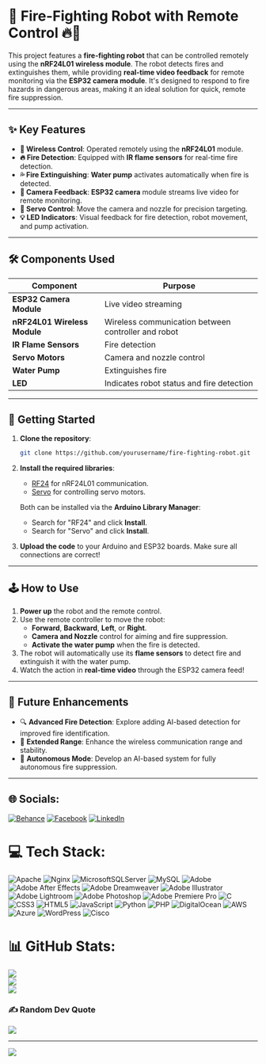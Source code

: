 # 🚒 **Fire-Fighting Robot with Remote Control** 🔥🤖

This project features a **fire-fighting robot** that can be controlled remotely using the **nRF24L01 wireless module**. The robot detects fires and extinguishes them, while providing **real-time video feedback** for remote monitoring via the **ESP32 camera module**. It's designed to respond to fire hazards in dangerous areas, making it an ideal solution for quick, remote fire suppression.

---

## ✨ **Key Features**

- **🔗 Wireless Control**: Operated remotely using the **nRF24L01** module.
- **🔥 Fire Detection**: Equipped with **IR flame sensors** for real-time fire detection.
- **💦 Fire Extinguishing**: **Water pump** activates automatically when fire is detected.
- **🎥 Camera Feedback**: **ESP32 camera** module streams live video for remote monitoring.
- **🔧 Servo Control**: Move the camera and nozzle for precision targeting.
- **💡 LED Indicators**: Visual feedback for fire detection, robot movement, and pump activation.

---

## 🛠️ **Components Used**

| **Component**            | **Purpose**                                          |
| ------------------------ | ---------------------------------------------------- |
| **ESP32 Camera Module**   | Live video streaming                                 |
| **nRF24L01 Wireless Module** | Wireless communication between controller and robot |
| **IR Flame Sensors**      | Fire detection                                      |
| **Servo Motors**          | Camera and nozzle control                           |
| **Water Pump**            | Extinguishes fire                                   |
| **LED**                   | Indicates robot status and fire detection           |

---

## 🚀 **Getting Started**

1. **Clone the repository**:
    ```bash
    git clone https://github.com/yourusername/fire-fighting-robot.git
    ```

2. **Install the required libraries**:
   - [RF24](https://github.com/nRF24/RF24) for nRF24L01 communication.
   - [Servo](https://www.arduino.cc/reference/en/libraries/servo/) for controlling servo motors.
   
   Both can be installed via the **Arduino Library Manager**:
   - Search for "RF24" and click **Install**.
   - Search for "Servo" and click **Install**.

3. **Upload the code** to your Arduino and ESP32 boards. Make sure all connections are correct!

---

## 🕹️ **How to Use**

1. **Power up** the robot and the remote control.
2. Use the remote controller to move the robot:
   - **Forward**, **Backward**, **Left**, or **Right**.
   - **Camera and Nozzle** control for aiming and fire suppression.
   - **Activate the water pump** when the fire is detected.
3. The robot will automatically use its **flame sensors** to detect fire and extinguish it with the water pump.
4. Watch the action in **real-time video** through the ESP32 camera feed!

---

## 🎯 **Future Enhancements**

- 🔍 **Advanced Fire Detection**: Explore adding AI-based detection for improved fire identification.
- 📡 **Extended Range**: Enhance the wireless communication range and stability.
- 🤖 **Autonomous Mode**: Develop an AI-based system for fully autonomous fire suppression.

---

## 🌐 Socials:
[![Behance](https://img.shields.io/badge/Behance-1769ff?logo=behance&logoColor=white)](https://behance.net/pipisarchandra1) [![Facebook](https://img.shields.io/badge/Facebook-%231877F2.svg?logo=Facebook&logoColor=white)](https://facebook.com/pipisara.chandrabhanu) [![LinkedIn](https://img.shields.io/badge/LinkedIn-%230077B5.svg?logo=linkedin&logoColor=white)](https://linkedin.com/in/pipisara) 

# 💻 Tech Stack:
![Apache](https://img.shields.io/badge/apache-%23D42029.svg?style=for-the-badge&logo=apache&logoColor=white) ![Nginx](https://img.shields.io/badge/nginx-%23009639.svg?style=for-the-badge&logo=nginx&logoColor=white) ![MicrosoftSQLServer](https://img.shields.io/badge/Microsoft%20SQL%20Server-CC2927?style=for-the-badge&logo=microsoft%20sql%20server&logoColor=white) ![MySQL](https://img.shields.io/badge/mysql-4479A1.svg?style=for-the-badge&logo=mysql&logoColor=white) ![Adobe](https://img.shields.io/badge/adobe-%23FF0000.svg?style=for-the-badge&logo=adobe&logoColor=white) ![Adobe After Effects](https://img.shields.io/badge/Adobe%20After%20Effects-9999FF.svg?style=for-the-badge&logo=Adobe%20After%20Effects&logoColor=white) ![Adobe Dreamweaver](https://img.shields.io/badge/Adobe%20Dreamweaver-FF61F6.svg?style=for-the-badge&logo=Adobe%20Dreamweaver&logoColor=white) ![Adobe Illustrator](https://img.shields.io/badge/adobe%20illustrator-%23FF9A00.svg?style=for-the-badge&logo=adobe%20illustrator&logoColor=white) ![Adobe Lightroom](https://img.shields.io/badge/Adobe%20Lightroom-31A8FF.svg?style=for-the-badge&logo=Adobe%20Lightroom&logoColor=white) ![Adobe Photoshop](https://img.shields.io/badge/adobe%20photoshop-%2331A8FF.svg?style=for-the-badge&logo=adobe%20photoshop&logoColor=white) ![Adobe Premiere Pro](https://img.shields.io/badge/Adobe%20Premiere%20Pro-9999FF.svg?style=for-the-badge&logo=Adobe%20Premiere%20Pro&logoColor=white) ![C](https://img.shields.io/badge/c-%2300599C.svg?style=for-the-badge&logo=c&logoColor=white) ![CSS3](https://img.shields.io/badge/css3-%231572B6.svg?style=for-the-badge&logo=css3&logoColor=white) ![HTML5](https://img.shields.io/badge/html5-%23E34F26.svg?style=for-the-badge&logo=html5&logoColor=white) ![JavaScript](https://img.shields.io/badge/javascript-%23323330.svg?style=for-the-badge&logo=javascript&logoColor=%23F7DF1E) ![Python](https://img.shields.io/badge/python-3670A0?style=for-the-badge&logo=python&logoColor=ffdd54) ![PHP](https://img.shields.io/badge/php-%23777BB4.svg?style=for-the-badge&logo=php&logoColor=white) ![DigitalOcean](https://img.shields.io/badge/DigitalOcean-%230167ff.svg?style=for-the-badge&logo=digitalOcean&logoColor=white) ![AWS](https://img.shields.io/badge/AWS-%23FF9900.svg?style=for-the-badge&logo=amazon-aws&logoColor=white) ![Azure](https://img.shields.io/badge/azure-%230072C6.svg?style=for-the-badge&logo=microsoftazure&logoColor=white) ![WordPress](https://img.shields.io/badge/WordPress-%23117AC9.svg?style=for-the-badge&logo=WordPress&logoColor=white) ![Cisco](https://img.shields.io/badge/cisco-%23049fd9.svg?style=for-the-badge&logo=cisco&logoColor=black)
# 📊 GitHub Stats:
![](https://github-readme-stats.vercel.app/api?username=Pipisara&theme=dark&hide_border=false&include_all_commits=false&count_private=false)<br/>
![](https://github-readme-streak-stats.herokuapp.com/?user=Pipisara&theme=dark&hide_border=false)<br/>
![](https://github-readme-stats.vercel.app/api/top-langs/?username=Pipisara&theme=dark&hide_border=false&include_all_commits=false&count_private=false&layout=compact)

### ✍️ Random Dev Quote
![](https://quotes-github-readme.vercel.app/api?type=horizontal&theme=radical)

---
[![](https://visitcount.itsvg.in/api?id=Pipisara&icon=0&color=0)](https://visitcount.itsvg.in)

